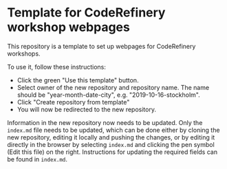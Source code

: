 # Template for CodeRefinery workshop webpages

This repository is a template to set up webpages for CodeRefinery workshops.

To use it, follow these instructions:
- Click the green "Use this template" button.
- Select owner of the new repository and repository name. The name should be
  "year-month-date-city", e.g. "2019-10-16-stockholm".
- Click "Create repository from template"
- You will now be redirected to the new repository.

Information in the new repository now needs to be updated. Only the
`index.md` file needs to be updated, which can be done either
by cloning the new repository, editing it locally and pushing
the changes, or by editing it directly in the browser by selecting `index.md`
and clicking the pen symbol (Edit this file) on the right.
Instructions for updating the required fields can be found in `index.md`.
